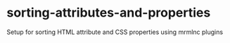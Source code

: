 # sorting-attributes-and-properties
Setup for sorting HTML attribute and CSS properties using mrmlnc plugins
